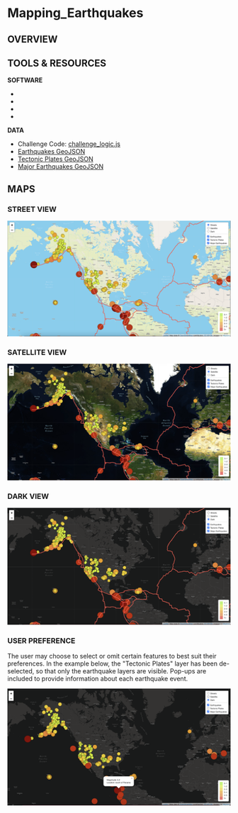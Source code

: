 # Mapping_Earthquakes

## OVERVIEW

## TOOLS & RESOURCES

**SOFTWARE**

*
*
*
*

**DATA**

* Challenge Code: [challenge_logic.js](https://github.com/farwaali08/Mapping_Earthquakes/blob/7a3a870cdcd57f2902bccbc81eea7dcc7cd309e5/Earthquake_Challenge/static/js/challenge_logic.js)
* [Earthquakes GeoJSON](https://earthquake.usgs.gov/earthquakes/feed/v1.0/summary/all_week.geojson)
* [Tectonic Plates GeoJSON](https://raw.githubusercontent.com/fraxen/tectonicplates/master/GeoJSON/PB2002_boundaries.json)
* [Major Earthquakes GeoJSON](https://earthquake.usgs.gov/earthquakes/feed/v1.0/summary/4.5_week.geojson)

## MAPS

### STREET VIEW

![alt_text](https://github.com/farwaali08/Mapping_Earthquakes/blob/91584a7475f1e95b564836dc8ad593a07563dee8/Images/streets.png)

### SATELLITE VIEW

![alt_text](https://github.com/farwaali08/Mapping_Earthquakes/blob/91584a7475f1e95b564836dc8ad593a07563dee8/Images/satellite.png)

### DARK VIEW

![alt_text](https://github.com/farwaali08/Mapping_Earthquakes/blob/7864a61def44d8c68aaa454fe819e6e6bda4002d/Images/dark.png)

### USER PREFERENCE

The user may choose to select or omit certain features to best suit their preferences. In the example below, the "Tectonic Plates" layer has been de-selected, so that only the earthquake layers are visible. Pop-ups are included to provide information about each earthquake event.

![alt_text](https://github.com/farwaali08/Mapping_Earthquakes/blob/fd3d8c4c0dfb4d0f2c2ca765045b425124aa0a23/Images/pop-up.png)
